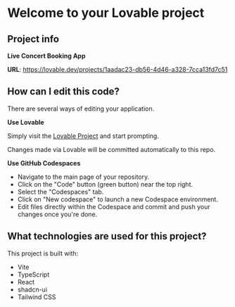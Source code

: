 # Welcome to your Lovable project

## Project info

**Live Concert Booking App**

**URL**: https://lovable.dev/projects/1aadac23-db56-4d46-a328-7cca13fd7c51

## How can I edit this code?

There are several ways of editing your application.

**Use Lovable**

Simply visit the [Lovable Project](https://lovable.dev/projects/1aadac23-db56-4d46-a328-7cca13fd7c51) and start prompting.

Changes made via Lovable will be committed automatically to this repo.

**Use GitHub Codespaces**

- Navigate to the main page of your repository.
- Click on the "Code" button (green button) near the top right.
- Select the "Codespaces" tab.
- Click on "New codespace" to launch a new Codespace environment.
- Edit files directly within the Codespace and commit and push your changes once you're done.

## What technologies are used for this project?

This project is built with:

- Vite
- TypeScript
- React
- shadcn-ui
- Tailwind CSS

